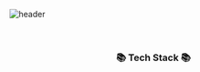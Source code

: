 ![header](https://capsule-render.vercel.app/api?type=rounded&color=auto&height=200&section=header&text=haryang%20Github!&fontSize=90)
<br>
<br>
<br>
### <div align="center"> :books: Tech Stack :books: </div>

